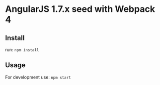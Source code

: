 # AngularJS 1.7.x seed with Webpack 4

## Install

run: `npm install`

## Usage
For development use:
`npm start`
